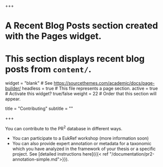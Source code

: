 +++
# A Recent Blog Posts section created with the Pages widget.
# This section displays recent blog posts from `content/`.

widget = "blank"  # See https://sourcethemes.com/academic/docs/page-builder/
headless = true  # This file represents a page section.
active = true  # Activate this widget? true/false
weight = 22  # Order that this section will appear.

title = "Contributing"
subtitle = ""

+++

You can contribute to the PR<sup>2</sup> database in different ways.  

* You can participate to a EukRef workshop (more information soon)
* You can also provide expert annotation or metadata for a taxonomic which you have analyzed in the framework of your thesis or a specific project.  See [detailed instructions here]({{< ref "/documentation/pr2-annotation-simple.md">}}).

